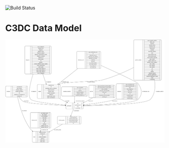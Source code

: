 ![Build Status](https://github.com/CBIIT/c3d-model/actions/workflows/model-test-and-deploy.yml/badge.svg)

# C3DC Data Model

![c3dc-data-model](https://raw.githubusercontent.com/CBIIT/c3dc-model/main/docs/model-desc/c3dc-model.svg)

